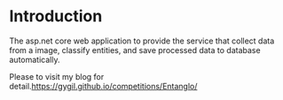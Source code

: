 # Introduction 
The asp.net core web application to provide the service that collect data from a image, classify entities, and save processed data to database automatically.

Please to visit my blog for detail.https://gygil.github.io/competitions/Entanglo/
